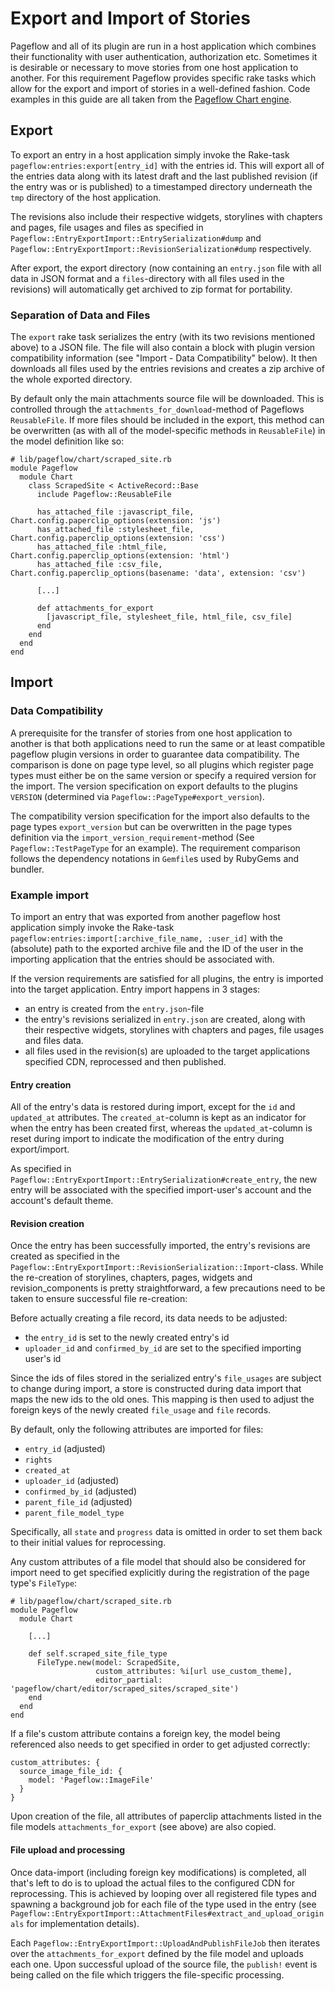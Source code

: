 # Export and Import of Stories

Pageflow and all of its plugin are run in a host application which combines their functionality 
with user authentication, authorization etc.
Sometimes it is desirable or necessary to move stories from one host application to another. 
For this requirement Pageflow provides specific rake tasks which allow for the export and import 
of stories in a well-defined fashion.
Code examples in this guide are all taken from the 
[Pageflow Chart engine](https://github.com/codevise/pageflow-chart).  

## Export
To export an entry in a host application simply invoke the Rake-task 
`pageflow:entries:export[entry_id]` with the entries id. This will export all of the entries data 
along with its latest draft and the last published revision (if the entry was or is published) to a 
timestamped directory underneath the `tmp` directory of the host application.

The revisions also include their respective widgets, storylines with chapters and pages, file usages
and files as specified in `Pageflow::EntryExportImport::EntrySerialization#dump` and 
`Pageflow::EntryExportImport::RevisionSerialization#dump` respectively.

After export, the export directory (now containing an `entry.json` file with all data in JSON 
format and a `files`-directory with all files used in the revisions) will automatically get 
archived to zip format for portability.

### Separation of Data and Files
The `export` rake task serializes the entry (with its two revisions mentioned above) to a JSON file. 
The file will also contain a block with plugin version compatibility information (see 
"Import - Data Compatibility" below). It then downloads all files used by the entries revisions and 
creates a zip archive of the whole exported directory.

By default only the main attachments source file will be downloaded. This is controlled through 
the `attachments_for_download`-method of Pageflows `ReusableFile`. If more files should be 
included in the export, this method can be overwritten (as with all of the model-specific methods in 
`ReusableFile`) in the model definition like so:
```
# lib/pageflow/chart/scraped_site.rb
module Pageflow
  module Chart
    class ScrapedSite < ActiveRecord::Base
      include Pageflow::ReusableFile

      has_attached_file :javascript_file, Chart.config.paperclip_options(extension: 'js')
      has_attached_file :stylesheet_file, Chart.config.paperclip_options(extension: 'css')
      has_attached_file :html_file, Chart.config.paperclip_options(extension: 'html')
      has_attached_file :csv_file, Chart.config.paperclip_options(basename: 'data', extension: 'csv')

      [...]

      def attachments_for_export
        [javascript_file, stylesheet_file, html_file, csv_file]
      end
    end
  end
end
```

## Import

### Data Compatibility
A prerequisite for the transfer of stories from one host application to another is that both 
applications need to run the same or at least compatible pageflow plugin versions in order to 
guarantee data compatibility. The comparison is done on page type level, so all plugins which 
register page types must either be on the same version or specify a required version for the import.
The version specification on export defaults to the plugins `VERSION` (determined via
`Pageflow::PageType#export_version`).

The compatibility version specification for the import also defaults to the page types 
`export_version` but can be overwritten in the page types definition via the 
`import_version_requirement`-method (See `Pageflow::TestPageType` for an example). The requirement 
comparison follows the dependency notations in `Gemfile`s used by RubyGems and bundler.

### Example import
To import an entry that was exported from another pageflow host application simply invoke the 
Rake-task `pageflow:entries:import[:archive_file_name, :user_id]` with the (absolute) path to the 
exported archive file and the ID of the user in the importing application that the entries should be 
associated with.

If the version requirements are satisfied for all plugins, the entry is imported into the target
application.
Entry import happens in 3 stages:
- an entry is created from the `entry.json`-file
- the entry's revisions serialized in `entry.json` are created, along with their respective widgets, 
  storylines with chapters and pages, file usages and files data.
- all files used in the revision(s) are uploaded to the target applications specified CDN, 
  reprocessed and then published.

#### Entry creation
All of the entry's data is restored during import, except for the `id` and `updated_at` attributes.
The `created_at`-column is kept as an indicator for when the entry has been created first, whereas 
the `updated_at`-column is reset during import to indicate the modification of the entry during 
export/import. 

As specified in `Pageflow::EntryExportImport::EntrySerialization#create_entry`, the new entry will 
be associated with the specified import-user's account and the account's default theme.

#### Revision creation
Once the entry has been successfully imported, the entry's revisions are created as specified in the
`Pageflow::EntryExportImport::RevisionSerialization::Import`-class. While the re-creation of 
storylines, chapters, pages, widgets and revision_components is pretty straightforward, a few 
precautions need to be taken to ensure successful file re-creation:

Before actually creating a file record, its data needs to be adjusted:
- the `entry_id` is set to the newly created entry's id
- `uploader_id` and `confirmed_by_id` are set to the specified importing user's id

Since the ids of files stored in the serialized entry's `file_usages` are subject to change during 
import, a store is constructed during data import that maps the new ids to the old ones.
This mapping is then used to adjust the foreign keys of the newly created `file_usage` and `file` 
records.    

By default, only the following attributes are imported for files:
- `entry_id` (adjusted)
- `rights`
- `created_at`
- `uploader_id` (adjusted)
- `confirmed_by_id` (adjusted)
- `parent_file_id` (adjusted)
- `parent_file_model_type`                                                                          

Specifically, all `state` and `progress` data is omitted in order to set them back to their initial 
values for reprocessing.

Any custom attributes of a file model that should also be considered for import need to get 
specified explicitly during the registration of the page type's `FileType`:

```
# lib/pageflow/chart/scraped_site.rb
module Pageflow
  module Chart
    
    [...]

    def self.scraped_site_file_type
      FileType.new(model: ScrapedSite,
                   custom_attributes: %i[url use_custom_theme],
                   editor_partial: 'pageflow/chart/editor/scraped_sites/scraped_site')
    end
  end
end
```

If a file's custom attribute contains a foreign key, the model being referenced also needs to get 
specified in order to get adjusted correctly:
```
custom_attributes: {
  source_image_file_id: {
    model: 'Pageflow::ImageFile'
  }
}
```

Upon creation of the file, all attributes of paperclip attachments listed in the file models
`attachments_for_export` (see above) are also copied.  

#### File upload and processing

Once data-import (including foreign key modifications) is completed, all that's left to do is to 
upload the actual files to the configured CDN for reprocessing.
This is achieved by looping over all registered file types and spawning a background job for each
file of the type used in the entry 
(see `Pageflow::EntryExportImport::AttachmentFiles#extract_and_upload_originals` for implementation 
details).

Each `Pageflow::EntryExportImport::UploadAndPublishFileJob` then iterates over the 
`attachments_for_export` defined by the file model and uploads each one.
Upon successful upload of the source file, the `publish!` event is being called on the file which 
triggers the file-specific processing.